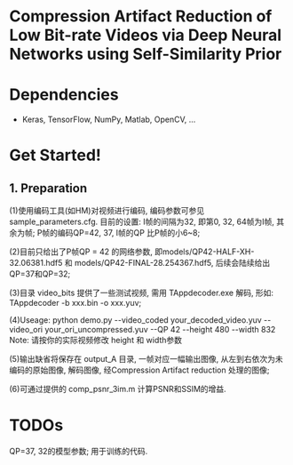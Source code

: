 # Compression Artifact Reduction of Low Bit-rate Videos via Deep Neural Networks using Self-Similarity Prior 

# Dependencies
- Keras, TensorFlow, NumPy, Matlab, OpenCV, ...

# Get Started!
## 1. Preparation
(1)使用编码工具(如HM)对视频进行编码, 编码参数可参见sample_parameters.cfg. 目前的设置: I帧的间隔为32, 即第0, 32, 64帧为I帧, 其余为帧; P帧的编码QP=42, 37, I帧的QP 比P帧的小6~8;

(2)目前只给出了P帧QP = 42 的网络参数, 即models/QP42-HALF-XH-32.06381.hdf5 和 models/QP42-FINAL-28.254367.hdf5, 后续会陆续给出QP=37和QP=32;

(3)目录 video_bits 提供了一些测试视频, 需用  TAppdecoder.exe 解码, 形如: TAppdecoder -b xxx.bin -o xxx.yuv;

(4)Useage: python demo.py --video_coded your_decoded_video.yuv --video_ori your_ori_uncompressed.yuv --QP 42 --height 480 --width 832
Note: 请按你的实际视频修改 height 和 width参数

(5)输出缺省将保存在 output_A 目录, 一帧对应一幅输出图像, 从左到右依次为未编码的原始图像, 解码图像, 经Compression Artifact reduction 处理的图像;

(6)可通过提供的 comp_psnr_3im.m 计算PSNR和SSIM的增益.

# TODOs
QP=37, 32的模型参数; 用于训练的代码.
